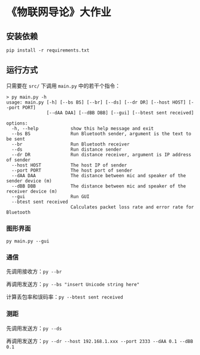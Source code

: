# 《物联网导论》大作业

## 安装依赖

`pip install -r requirements.txt`

## 运行方式

只需要在 `src/` 下调用 `main.py` 中的若干个指令：

```
> py main.py -h
usage: main.py [-h] [--bs BS] [--br] [--ds] [--dr DR] [--host HOST] [--port PORT]
               [--dAA DAA] [--dBB DBB] [--gui] [--btest sent received]

options:
  -h, --help            show this help message and exit
  --bs BS               Run Bluetooth sender, argument is the text to be sent
  --br                  Run Bluetooth receiver
  --ds                  Run distance sender
  --dr DR               Run distance receiver, argument is IP address of sender
  --host HOST           The host IP of sender
  --port PORT           The host port of sender
  --dAA DAA             The distance between mic and speaker of the sender device (m)     
  --dBB DBB             The distance between mic and speaker of the receiver device (m)   
  --gui                 Run GUI
  --btest sent received
                        Calculates packet loss rate and error rate for Bluetooth
```

### 图形界面

`py main.py --gui`

### 通信

先调用接收方：`py --br`

再调用发送方：`py --bs "insert Unicode string here"`

计算丢包率和误码率：`py --btest sent received`

### 测距

先调用发送方：`py --ds`

再调用发送方：`py --dr --host 192.168.1.xxx --port 2333 --dAA 0.1 --dBB 0.1`